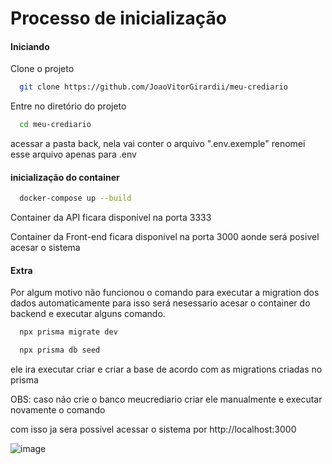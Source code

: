# Processo de inicialização

#### Iniciando

Clone o projeto

```bash
  git clone https://github.com/JoaoVitorGirardii/meu-crediario
```

Entre no diretório do projeto

```bash
  cd meu-crediario
```

acessar a pasta back, nela vai conter o arquivo ".env.exemple"
renomei esse arquivo apenas para .env 

#### inicialização do container

```bash
  docker-compose up --build
```

Container da API ficara disponivel na porta 3333

Container da Front-end ficara disponivel na porta 3000 aonde será posivel acesar o sistema


#### Extra

Por algum motivo não funcionou o comando para executar a migration dos dados automaticamente para isso será nesessario acesar o container do backend e executar alguns comando.

```bash
  npx prisma migrate dev
```

```bash
  npx prisma db seed
```

ele ira executar criar e criar a base de acordo com as migrations criadas no prisma

OBS: caso não crie o banco meucrediario criar ele manualmente e executar novamente o comando


com isso ja sera possivel acessar o sistema por http://localhost:3000

![image](https://github.com/user-attachments/assets/941db926-dccd-4a85-8e21-c501a9477005)
